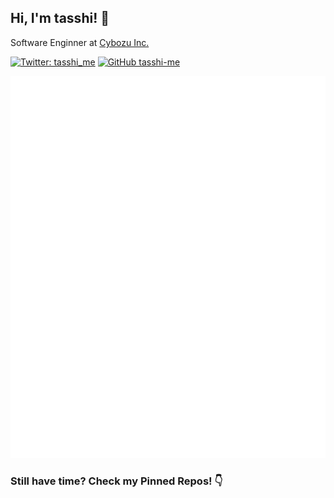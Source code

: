 ## Hi, I'm tasshi! 👋
Software Enginner at [Cybozu Inc.](https://github.com/cybozu)

[![Twitter: tasshi_me](https://img.shields.io/twitter/follow/tasshi_me?style=social)](https://twitter.com/tasshi_me)
[![GitHub tasshi-me](https://img.shields.io/github/followers/tasshi-me?label=follow&style=social)](https://github.com/tasshi-me)
<!--
**mshrtsr/mshrtsr** is a ✨ _special_ ✨ repository because its `README.md` (this file) appears on your GitHub profile.

Here are some ideas to get you started:

- 🔭 I’m currently working on ...
- 🌱 I’m currently learning ...
- 👯 I’m looking to collaborate on ...
- 🤔 I’m looking for help with ...
- 💬 Ask me about ...
- 📫 How to reach me: ...
- 😄 Pronouns: ...
- ⚡ Fun fact: ...
-->

<!--
[![Anurag's github stats](https://github-readme-stats.vercel.app/api?username=mshrtsr&show_icons=true)](https://github.com/anuraghazra/github-readme-stats)
-->

[![Metrics](https://raw.githubusercontent.com/tasshi-me/metrics/main/github-metrics.svg)](https://github.com/tasshi-me/metrics)

<!--
### The Stats over Last 30 Days (Powered by wakatime.com)
-->
<!--
https://wakatime.com/share
-->
<!--
| Languages :wrench:                                                                                                                          | Coding Activity :zap:                                                                                                                             |
| ------------------------------------------------------------------------------------------------------------------------------------------- | ------------------------------------------------------------------------------------------------------------------------------------------------- |
| [![Languages over Last 30 Days](https://wakatime.com/share/@tasshi/f2033692-bd6a-45a9-a156-a1a44b627721.png)](https://wakatime.com/@tasshi) | [![Coding Activity over Last 30 Days](https://wakatime.com/share/@tasshi/d1782c6b-b78d-4cf6-8326-c6b958d09bc6.png)](https://wakatime.com/@tasshi) |
-->

### Still have time? Check my Pinned Repos! :point_down:
